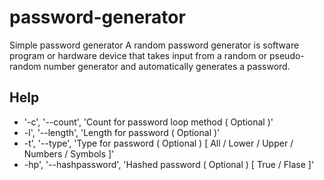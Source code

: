 # password-generator
Simple password generator
A random password generator is software program or hardware device that takes input from a random or pseudo-random number generator and automatically generates a password.

## Help
- '-c', '--count', 'Count for password loop method ( Optional )'
- -l', '--length', 'Length for password ( Optional )'
- -t', '--type', 'Type for password ( Optional ) [ All / Lower / Upper / Numbers / Symbols ]'
- -hp', '--hashpassword', 'Hashed password ( Optional ) [ True / Flase ]'
